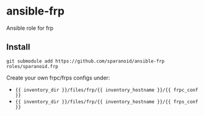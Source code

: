 # ansible-frp
Ansible role for frp

## Install

```shell
git submodule add https://github.com/sparanoid/ansible-frp roles/sparanoid.frp
```

Create your own frpc/frps configs under:

- `{{ inventory_dir }}/files/frp/{{ inventory_hostname }}/{{ frpc_conf }}`
- `{{ inventory_dir }}/files/frp/{{ inventory_hostname }}/{{ frps_conf }}`
